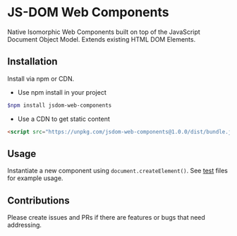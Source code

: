 # JS-DOM Web Components

Native Isomorphic Web Components built on top of the JavaScript Document Object Model. Extends existing HTML DOM Elements.

## Installation

Install via npm or CDN.

* Use npm install in your project

```bash
$npm install jsdom-web-components
```

* Use a CDN to get static content

```html
<script src="https://unpkg.com/jsdom-web-components@1.0.0/dist/bundle.js"></script>
```

## Usage

Instantiate a new component using `document.createElement()`.  See [test](src/components/) files for example usage.

## Contributions

Please create issues and PRs if there are features or bugs that need addressing.
